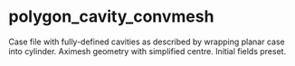# polygon_cavity_convmesh
Case file with fully-defined cavities as described by wrapping planar case into cylinder.
Aximesh geometry with simplified centre.
Initial fields preset.
